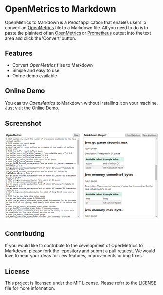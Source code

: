 # OpenMetrics to Markdown

OpenMetrics to Markdown is a _React_ application that enables users to convert an [OpenMetrics](https://openmetrics.io/) file to a Markdown file. All you need to do is to paste the plaintext of an [OpenMetrics](https://openmetrics.io/) or [Prometheus](https://prometheus.io/) output into the text area and click the 'Convert' button.

## Features

* Convert _OpenMetrics_ files to Markdown
* Simple and easy to use
* Online demo available

## Online Demo

You can try _OpenMetrics_ to Markdown without installing it on your machine. Just visit the [Online Demo](https://jburgess.github.io/openmetrics-to-markdown/).

## Screenshot

![Screenshot](images/screenshot.png "OpenMetrics to Markdown")

## Contributing

If you would like to contribute to the development of OpenMetrics to Markdown, please fork the repository and submit a pull request. We would love to hear your ideas for new features, improvements or bug fixes.

## License

This project is licensed under the MIT License. Please refer to the [LICENSE](LICENSE) file for more information.
